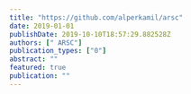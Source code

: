 ```yaml
---
title: "https://github.com/alperkamil/arsc"
date: 2019-01-01
publishDate: 2019-10-10T18:57:29.882528Z
authors: [" ARSC"]
publication_types: ["0"]
abstract: ""
featured: true
publication: ""
---
```


